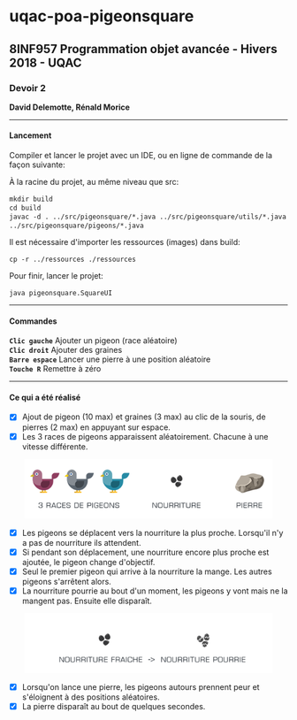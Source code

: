 # uqac-poa-pigeonsquare

<h2>8INF957 Programmation objet avancée - Hivers 2018 - UQAC</h2>
<h3>Devoir 2</h3>
<p><b>David Delemotte, Rénald Morice</b></p>

---

<h4>Lancement</h4>

Compiler et lancer le projet avec un IDE, ou en ligne de commande de la façon suivante:

À la racine du projet, au même niveau que src:

```
mkdir build
cd build
javac -d . ../src/pigeonsquare/*.java ../src/pigeonsquare/utils/*.java ../src/pigeonsquare/pigeons/*.java
```

Il est nécessaire d'importer les ressources (images) dans build:

```
cp -r ../ressources ./ressources
```

Pour finir, lancer le projet:

```
java pigeonsquare.SquareUI
```

---

<h4>Commandes</h4>

**`Clic gauche`** Ajouter un pigeon (race aléatoire)<br/>
**`Clic droit`** Ajouter des graines<br/>
**`Barre espace`** Lancer une pierre à une position aléatoire<br/>
**`Touche R`** Remettre à zéro<br/>

---

<h4>Ce qui a été réalisé</h4>

- [x] Ajout de pigeon (10 max) et graines (3 max) au clic de la souris, de pierres (2 max) en appuyant sur espace.
- [x] Les 3 races de pigeons apparaissent aléatoirement. Chacune à une vitesse différente.
<p align="center">
<img src="ressources/readme/elems.png" width="450"/>
</p>

- [x] Les pigeons se déplacent vers la nourriture la plus proche. Lorsqu'il n'y a pas de nourriture ils attendent.
- [x] Si pendant son déplacement, une nourriture encore plus proche est ajoutée, le pigeon change d'objectif.
- [x] Seul le premier pigeon qui arrive à la nourriture la mange. Les autres pigeons s'arrêtent alors.
- [x] La nourriture pourrie au bout d'un moment, les pigeons y vont mais ne la mangent pas. Ensuite elle disparaît.

<p align="center">
<img src="ressources/readme/nourriture.png" width="450"/>
</p>

- [x] Lorsqu'on lance une pierre, les pigeons autours prennent peur et s'éloignent à des positions aléatoires.
- [x] La pierre disparaît au bout de quelques secondes.
